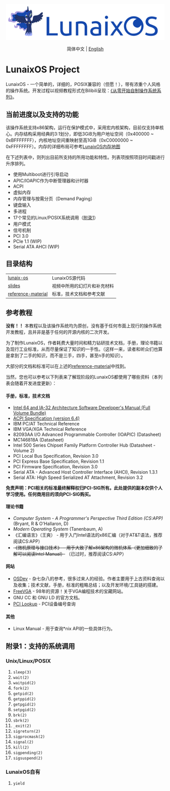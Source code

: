<p align="center">
  <img width="auto" src="docs/img/lunaix-os-logo.png">
</p>

<p align="center">
  <span>简体中文</span> | <a href="docs/README_en.md">English</a>
</p>

# LunaixOS Project 
LunaixOS - 一个简单的，详细的，POSIX兼容的（但愿！），带有浓重个人风格的操作系统。开发过程以视频教程形式在Bilibili呈现：[《从零开始自制操作系统系列》](https://space.bilibili.com/12995787/channel/collectiondetail?sid=196337)。

## 当前进度以及支持的功能

该操作系统支持x86架构，运行在保护模式中，采用宏内核架构，目前仅支持单核心。内存结构采用经典的3:1划分，即低3GiB为用户地址空间（0x400000 ~ 0xBFFFFFFF），内核地址空间重映射至高1GiB（0xC0000000 ~ 0xFFFFFFFF）。内存的详细布局可参考[LunaixOS内存地图](docs/img/lunaix-os-mem.png)

在下述列表中，则列出目前所支持的所用功能和特性。列表项按照项目时间戳进行升序排列。

+ 使用Multiboot进行引导启动
+ APIC/IOAPIC作为中断管理器和计时器
+ ACPI
+ 虚拟内存
+ 内存管理与按需分页（Demand Paging）
+ 键盘输入
+ 多进程
+ 17个常见的Linux/POSIX系统调用（[附录1](#appendix1)）
+ 用户模式
+ 信号机制
+ PCI 3.0
+ PCIe 1.1 (WIP)
+ Serial ATA AHCI (WIP)

## 目录结构

| | |
|-----|------|
| [lunaix-os](lunaix-os/) | LunaixOS源代码 |
| [slides](slides/) | 视频中所用的幻灯片和补充材料 |
| [reference-material](reference-material/)| 标准，技术文档和参考文献 |

## 参考教程

**没有！！** 本教程以及该操作系统均为原创，没有基于任何市面上现行的操作系统开发教程，且并非是基于任何的开源内核的二次开发。

为了制作LunaixOS，作者耗费大量时间和精力钻研技术文档，手册，理论书籍以及现行工业标准，从而尽量保证了知识的一手性。（这样一来，读者和听众们也算是拿到了二手的知识，而不是三手，四手，甚至n手的知识）。

大部分的文档和标准可以在上述的[reference-material](reference-material/)中找到。

当然，您也可以参考以下列表来了解现阶段的LunaixOS都使用了哪些资料（本列表会随着开发进度更新）：

#### 手册，标准，技术文档
+ [Intel 64 and IA-32 Architecture Software Developer's Manual (Full Volume Bundle)](https://www.intel.com/content/www/us/en/developer/articles/technical/intel-sdm.html)
+ [ACPI Specification (version 6.4)](https://uefi.org/sites/default/files/resources/ACPI_Spec_6_4_Jan22.pdf)
+ IBM PC/AT Technical Reference
+ IBM VGA/XGA Technical Reference
+ 82093AA I/O Advanced Programmable Controller (IOAPIC) (Datasheet)
+ MC146818A (Datasheet)
+ Intel 500 Series Chipset Family Platform Controller Hub (Datasheet - Volume 2)
+ PCI Local Bus Specification, Revision 3.0
+ PCI Express Base Specification, Revision 1.1
+ PCI Firmware Specification, Revision 3.0
+ Serial ATA - Advanced Host Controller Interface (AHCI), Revision 1.3.1
+ Serial ATA: HIgh Speed Serialized AT Attachment, Revision 3.2

**免责声明：PCI相关的标准最终解释权归PCI-SIG所有。此处提供的副本仅供个人学习使用。任何商用目的须向PCI-SIG购买。**

#### 理论书籍
+ *Computer System - A Programmer's Perspective Third Edition (CS:APP)* (Bryant, R & O'Hallaron, D)
+ *Modern Operating System* (Tanenbaum, A)
+ 《汇编语言》（王爽） - 用于入门Intel语法的x86汇编（对于AT&T语法，推荐阅读CS:APP）
+ ~~《微机原理与接口技术》 - 用于大致了解x86架构的微机体系（更加细致的了解可以阅读Intel Manual）~~ （已过时，推荐阅读CS:APP）

#### 网站
+ [OSDev](https://wiki.osdev.org/Main_Page) - 杂七杂八的参考，很多过来人的经验。作者主要用于上古资料查询以及收集；技术文献，手册，标准的粗略总结；以及开发环境/工具链的搭建。
+ [FreeVGA](http://www.osdever.net/FreeVGA/home.htm) - 98年的资源！关于VGA编程技术的宝藏网站。
+ GNU CC 和 GNU LD 的官方文档。
+ [PCI Lookup](https://www.pcilookup.com/) - PCI设备编号查询

#### 其他
+ Linux Manual - 用于查询*nix API的一些具体行为。


## 附录1：支持的系统调用<a id="appendix1"></a>

### Unix/Linux/POSIX
1. `sleep(3)`
1. `wait(2)`
1. `waitpid(2)`
1. `fork(2)`
1. `getpid(2)`
1. `getppid(2)`
1. `getpgid(2)`
1. `setpgid(2)`
1. `brk(2)`
1. `sbrk(2)`
1. `_exit(2)`
1. `sigreturn(2)`
1. `sigprocmask(2)`
1. `signal(2)`
1. `kill(2)`
1. `sigpending(2)`
1. `sigsuspend(2)`

### LunaixOS自有

1. `yield`
